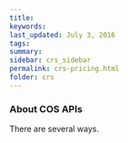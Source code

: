 ```yaml
---
title:  
keywords: 
last_updated: July 3, 2016
tags: 
summary: 
sidebar: crs_sidebar
permalink: crs-pricing.html
folder: crs
---
```


### About COS APIs

There are several ways.

